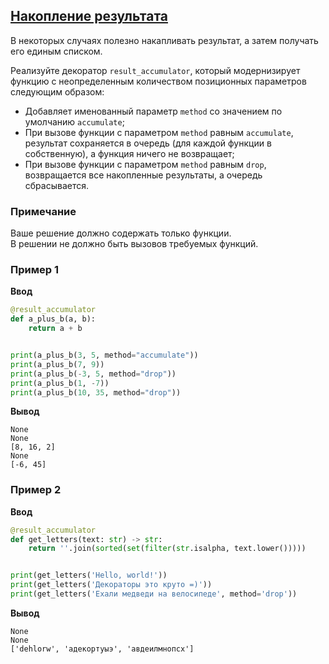 ## [Накопление результата](../../../solutions/4.3/43_e.py)

В некоторых случаях полезно накапливать результат, а затем получать его единым списком.

Реализуйте декоратор `result_accumulator`, который модернизирует функцию с неопределенным количеством позиционных параметров следующим образом:

- Добавляет именованный параметр `method` со значением по умолчанию `accumulate`;
- При вызове функции с параметром `method` равным `accumulate`, результат сохраняется в очередь (для каждой функции в собственную), а функция ничего не возвращает;
- При вызове функции с параметром `method` равным `drop`, возвращается все накопленные результаты, а очередь сбрасывается.

### Примечание

Ваше решение должно содержать только функции.\
В решении не должно быть вызовов требуемых функций.

### Пример 1

__Ввод__
```python
@result_accumulator
def a_plus_b(a, b):
    return a + b


print(a_plus_b(3, 5, method="accumulate"))
print(a_plus_b(7, 9))
print(a_plus_b(-3, 5, method="drop"))
print(a_plus_b(1, -7))
print(a_plus_b(10, 35, method="drop"))
```

__Вывод__
```plaintext
None
None
[8, 16, 2]
None
[-6, 45]
```

### Пример 2

__Ввод__
```python
@result_accumulator
def get_letters(text: str) -> str:
    return ''.join(sorted(set(filter(str.isalpha, text.lower()))))


print(get_letters('Hello, world!'))
print(get_letters('Декораторы это круто =)'))
print(get_letters('Ехали медведи на велосипеде', method='drop'))
```

__Вывод__
```plaintext
None
None
['dehlorw', 'адекортуыэ', 'авдеилмнопсх']
```